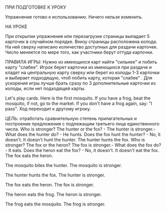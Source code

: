 ПРИ ПОДГОТОВКЕ К УРОКУ

Упражнение готово к использованию. Ничего нельзя изменить.

НА УРОКЕ

При открытии упражнения или перезагрузке страницы выпадает 5 карточек в случайном порядке. 
Внизу страницы расположена колода. На ней сверху написано количество доступных для раздачи карточек. Число меняется по мере того, как участники берут оттуда карточки.

ПРАВИЛА ИГРЫ:
Нужно из имеющихся карт найти "сильнее" и побить карту "слабее".
Игрок берет карточки из имеющихся при раздаче и кладет на центральную карту сверху или берет из колоды 1-3 карточки и выбирает подходящую, чтоб побить карту, которая "слабее" . 
Для ускорения игры лучше брать сразу по 3 дополнительные карточки из колоды, если нет подходящей карты.

Let's play cards. Here is the first mosquito. If you have a frog, beat the mosquito, if not, go to the market. If you don't have a frog again, say: "I pass". 
Ход переходит к другому игроку.

ЦЕЛЬ: отработать сравнительную степень прилагательных и построение предложения с подлежащим третьего лица единственного числа.
Who is stronger? The  hunter or the fox? - The hunter is stronger.- What does the hunter do? - He hunts. 
Does the fox hunt the hunter? - No, it doesn't. It doesn't hunt the hunter. The hunter hunts the fox.
Who is stronger? The fox or the heron? The fox is stronger.- What does the fox do? - It eats. 
Does the heron eat the fox? - No, it doesn't. It doesn't eat the fox. The fox eats the heron.

The mosquito bites the hunter. The mosquito is stronger. 

The hunter hunts the fox. The hunter is stronger. 

The fox eats the heron. The fox is stronger. 

The heron eats the frog. The heron is stronger. 

The frog eats the mosquito. The frog is stronger.
